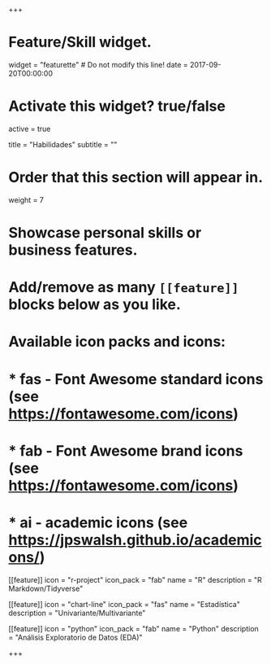 +++
# Feature/Skill widget.
widget = "featurette"  # Do not modify this line!
date = 2017-09-20T00:00:00

# Activate this widget? true/false
active = true

title = "Habilidades"
subtitle = ""

# Order that this section will appear in.
weight = 7

# Showcase personal skills or business features.
# 
# Add/remove as many `[[feature]]` blocks below as you like.
# 
# Available icon packs and icons:
# * fas - Font Awesome standard icons (see https://fontawesome.com/icons)
# * fab - Font Awesome brand icons (see https://fontawesome.com/icons)
# * ai - academic icons (see https://jpswalsh.github.io/academicons/)

[[feature]]
  icon = "r-project"
  icon_pack = "fab"
  name = "R"
  description = "R Markdown/Tidyverse"
  
[[feature]]
  icon = "chart-line"
  icon_pack = "fas"
  name = "Estadística"
  description = "Univariante/Multivariante"  
  
[[feature]]
  icon = "python"
  icon_pack = "fab"
  name = "Python"
  description = "Análisis Exploratorio de Datos (EDA)"

+++
